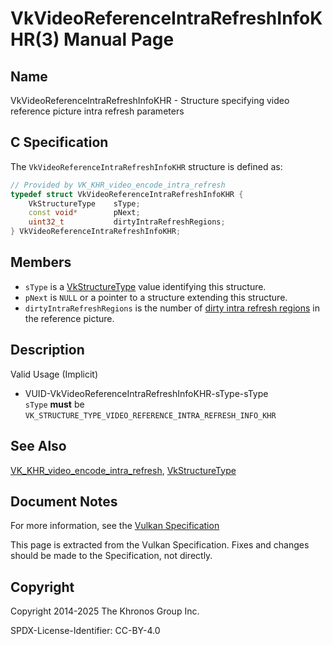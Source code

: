# VkVideoReferenceIntraRefreshInfoKHR(3) Manual Page

## Name

VkVideoReferenceIntraRefreshInfoKHR - Structure specifying video reference picture intra refresh parameters



## [](#_c_specification)C Specification

The `VkVideoReferenceIntraRefreshInfoKHR` structure is defined as:

```c++
// Provided by VK_KHR_video_encode_intra_refresh
typedef struct VkVideoReferenceIntraRefreshInfoKHR {
    VkStructureType    sType;
    const void*        pNext;
    uint32_t           dirtyIntraRefreshRegions;
} VkVideoReferenceIntraRefreshInfoKHR;
```

## [](#_members)Members

- `sType` is a [VkStructureType](https://registry.khronos.org/vulkan/specs/latest/man/html/VkStructureType.html) value identifying this structure.
- `pNext` is `NULL` or a pointer to a structure extending this structure.
- `dirtyIntraRefreshRegions` is the number of [dirty intra refresh regions](https://registry.khronos.org/vulkan/specs/latest/html/vkspec.html#encode-dirty-intra-refresh-regions) in the reference picture.

## [](#_description)Description

Valid Usage (Implicit)

- [](#VUID-VkVideoReferenceIntraRefreshInfoKHR-sType-sType)VUID-VkVideoReferenceIntraRefreshInfoKHR-sType-sType  
  `sType` **must** be `VK_STRUCTURE_TYPE_VIDEO_REFERENCE_INTRA_REFRESH_INFO_KHR`

## [](#_see_also)See Also

[VK\_KHR\_video\_encode\_intra\_refresh](https://registry.khronos.org/vulkan/specs/latest/man/html/VK_KHR_video_encode_intra_refresh.html), [VkStructureType](https://registry.khronos.org/vulkan/specs/latest/man/html/VkStructureType.html)

## [](#_document_notes)Document Notes

For more information, see the [Vulkan Specification](https://registry.khronos.org/vulkan/specs/latest/html/vkspec.html#VkVideoReferenceIntraRefreshInfoKHR)

This page is extracted from the Vulkan Specification. Fixes and changes should be made to the Specification, not directly.

## [](#_copyright)Copyright

Copyright 2014-2025 The Khronos Group Inc.

SPDX-License-Identifier: CC-BY-4.0